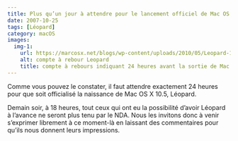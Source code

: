 ```yaml
---
title: Plus qu’un jour à attendre pour le lancement officiel de Mac OS X 10.5, Leopard
date: 2007-10-25
tags: [Léopard]
category: macOS
images:
  img-1:
    url: https://marcosx.net/blogs/wp-content/uploads/2010/05/Leopard-1-jour.png
    alt: compte à rebour Leopard
    title: compte à rebours indiquant 24 heures avant la sortie de Mac OS X Leopard
---
```


Comme vous pouvez le constater, il faut attendre exactement 24 heures pour que soit officialisé la naissance de Mac OS X 10.5, Léopard.

Demain soir, à 18 heures, tout ceux qui ont eu la possibilité d’avoir Léopard à l’avance ne seront plus tenu par le NDA. Nous les invitons donc à venir s’exprimer librement à ce moment-là en laissant des commentaires pour qu’ils nous donnent leurs impressions.
  
 
